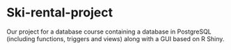 # Ski-rental-project
Our project for a database course containing a database in PostgreSQL (including functions, triggers and views) along with a GUI based on R Shiny.
